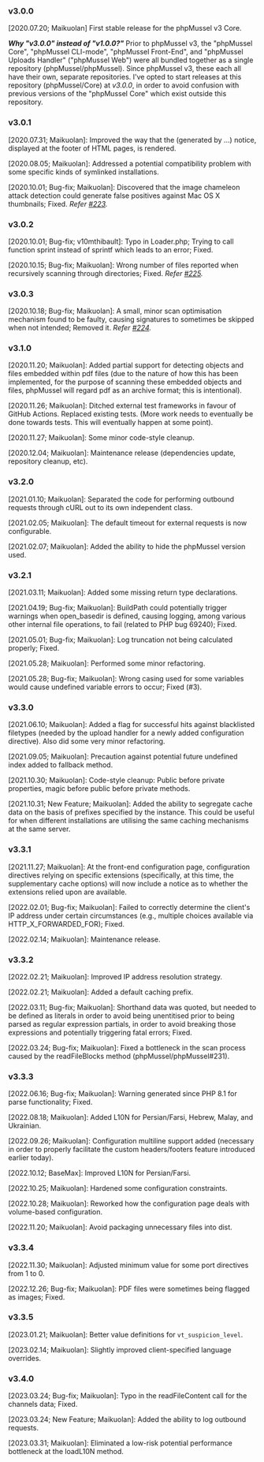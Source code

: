 ### v3.0.0

[2020.07.20; Maikuolan] First stable release for the phpMussel v3 Core.

__*Why "v3.0.0" instead of "v1.0.0?"*__ Prior to phpMussel v3, the "phpMussel Core", "phpMussel CLI-mode", "phpMussel Front-End", and "phpMussel Uploads Handler" ("phpMussel Web") were all bundled together as a single repository (phpMussel/phpMussel). Since phpMussel v3, these each all have their own, separate repositories. I've opted to start releases at this repository (phpMussel/Core) at *v3.0.0*, in order to avoid confusion with previous versions of the "phpMussel Core" which exist outside this repository.

### v3.0.1

[2020.07.31; Maikuolan]: Improved the way that the (generated by ...) notice, displayed at the footer of HTML pages, is rendered.

[2020.08.05; Maikuolan]: Addressed a potential compatibility problem with some specific kinds of symlinked installations.

[2020.10.01; Bug-fix; Maikuolan]: Discovered that the image chameleon attack detection could generate false positives against Mac OS X thumbnails; Fixed. *Refer [#223](https://github.com/phpMussel/phpMussel/issues/223).*

### v3.0.2

[2020.10.01; Bug-fix; v10mthibault]: Typo in Loader.php; Trying to call function sprint instead of sprintf which leads to an error; Fixed.

[2020.10.15; Bug-fix; Maikuolan]: Wrong number of files reported when recursively scanning through directories; Fixed. *Refer [#225](https://github.com/phpMussel/phpMussel/issues/225).*

### v3.0.3

[2020.10.18; Bug-fix; Maikuolan]: A small, minor scan optimisation mechanism found to be faulty, causing signatures to sometimes be skipped when not intended; Removed it. *Refer [#224](https://github.com/phpMussel/phpMussel/issues/224).*

### v3.1.0

[2020.11.20; Maikuolan]: Added partial support for detecting objects and files embedded within pdf files (due to the nature of how this has been implemented, for the purpose of scanning these embedded objects and files, phpMussel will regard pdf as an archive format; this is intentional).

[2020.11.26; Maikuolan]: Ditched external test frameworks in favour of GitHub Actions. Replaced existing tests. (More work needs to eventually be done towards tests. This will eventually happen at some point).

[2020.11.27; Maikuolan]: Some minor code-style cleanup.

[2020.12.04; Maikuolan]: Maintenance release (dependencies update, repository cleanup, etc).

### v3.2.0

[2021.01.10; Maikuolan]: Separated the code for performing outbound requests through cURL out to its own independent class.

[2021.02.05; Maikuolan]: The default timeout for external requests is now configurable.

[2021.02.07; Maikuolan]: Added the ability to hide the phpMussel version used.

### v3.2.1

[2021.03.11; Maikuolan]: Added some missing return type declarations.

[2021.04.19; Bug-fix; Maikuolan]: BuildPath could potentially trigger warnings when open_basedir is defined, causing logging, among various other internal file operations, to fail (related to PHP bug 69240); Fixed.

[2021.05.01; Bug-fix; Maikuolan]: Log truncation not being calculated properly; Fixed.

[2021.05.28; Maikuolan]: Performed some minor refactoring.

[2021.05.28; Bug-fix; Maikuolan]: Wrong casing used for some variables would cause undefined variable errors to occur; Fixed (#3).

### v3.3.0

[2021.06.10; Maikuolan]: Added a flag for successful hits against blacklisted filetypes (needed by the upload handler for a newly added configuration directive). Also did some very minor refactoring.

[2021.09.05; Maikuolan]: Precaution against potential future undefined index added to fallback method.

[2021.10.30; Maikuolan]: Code-style cleanup: Public before private properties, magic before public before private methods.

[2021.10.31; New Feature; Maikuolan]: Added the ability to segregate cache data on the basis of prefixes specified by the instance. This could be useful for when different installations are utilising the same caching mechanisms at the same server.

### v3.3.1

[2021.11.27; Maikuolan]: At the front-end configuration page, configuration directives relying on specific extensions (specifically, at this time, the supplementary cache options) will now include a notice as to whether the extensions relied upon are available.

[2022.02.01; Bug-fix; Maikuolan]: Failed to correctly determine the client's IP address under certain circumstances (e.g., multiple choices available via HTTP_X_FORWARDED_FOR); Fixed.

[2022.02.14; Maikuolan]: Maintenance release.

### v3.3.2

[2022.02.21; Maikuolan]: Improved IP address resolution strategy.

[2022.02.21; Maikuolan]: Added a default caching prefix.

[2022.03.11; Bug-fix; Maikuolan]: Shorthand data was quoted, but needed to be defined as literals in order to avoid being unentitised prior to being parsed as regular expression partials, in order to avoid breaking those expressions and potentially triggering fatal errors; Fixed.

[2022.03.24; Bug-fix; Maikuolan]: Fixed a bottleneck in the scan process caused by the readFileBlocks method (phpMussel/phpMussel#231).

### v3.3.3

[2022.06.16; Bug-fix; Maikuolan]: Warning generated since PHP 8.1 for parse functionality; Fixed.

[2022.08.18; Maikuolan]: Added L10N for Persian/Farsi, Hebrew, Malay, and Ukrainian.

[2022.09.26; Maikuolan]: Configuration multiline support added (necessary in order to properly facilitate the custom headers/footers feature introduced earlier today).

[2022.10.12; BaseMax]: Improved L10N for Persian/Farsi.

[2022.10.25; Maikuolan]: Hardened some configuration constraints.

[2022.10.28; Maikuolan]: Reworked how the configuration page deals with volume-based configuration.

[2022.11.20; Maikuolan]: Avoid packaging unnecessary files into dist.

### v3.3.4

[2022.11.30; Maikuolan]: Adjusted minimum value for some port directives from 1 to 0.

[2022.12.26; Bug-fix; Maikuolan]: PDF files were sometimes being flagged as images; Fixed.

### v3.3.5

[2023.01.21; Maikuolan]: Better value definitions for `vt_suspicion_level`.

[2023.02.14; Maikuolan]: Slightly improved client-specified language overrides.

### v3.4.0

[2023.03.24; Bug-fix; Maikuolan]: Typo in the readFileContent call for the channels data; Fixed.

[2023.03.24; New Feature; Maikuolan]: Added the ability to log outbound requests.

[2023.03.31; Maikuolan]: Eliminated a low-risk potential performance bottleneck at the loadL10N method.
